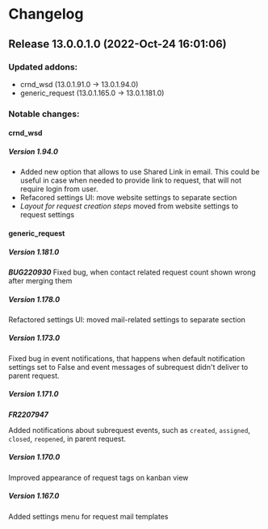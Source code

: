 # Changelog

## Release 13.0.0.1.0 (2022-Oct-24 16:01:06)

### Updated addons:

- crnd_wsd (13.0.1.91.0 -> 13.0.1.94.0)
- generic_request (13.0.1.165.0 -> 13.0.1.181.0)

### Notable changes:

#### crnd_wsd
##### Version 1.94.0

- Added new option that allows to use Shared Link in email.
  This could be useful in case when needed to provide link to request,
  that will not require login from user.
- Refacored settings UI: move website settings to separate section
- *Layout for request creation steps* moved from website settings to request settings


#### generic_request
##### Version 1.181.0

***BUG220930***
Fixed bug, when contact related request count shown wrong after merging them


##### Version 1.178.0

Refactored settings UI: moved mail-related settings to separate section


##### Version 1.173.0

Fixed bug in event notifications, 
that happens when default notification settings set to False
and event messages of subrequest didn't  deliver to parent request.


##### Version 1.171.0

***FR2207947***

Added notifications about subrequest events, 
such as ```created```, ```assigned```, ```closed```, ```reopened```, in parent request.


##### Version 1.170.0

Improved appearance of request tags on kanban view


##### Version 1.167.0

Added settings menu for request mail templates



